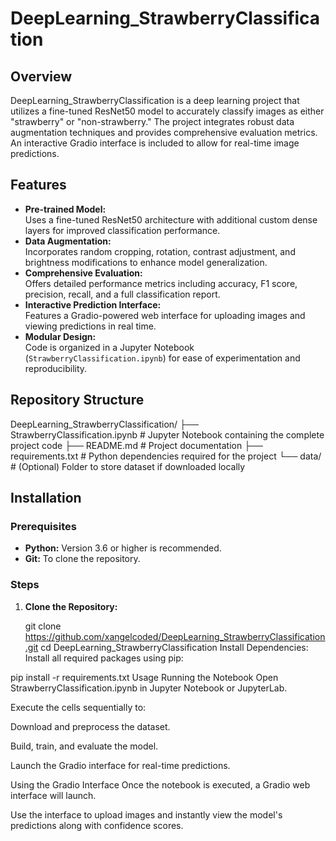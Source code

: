 # DeepLearning_StrawberryClassification

## Overview
DeepLearning_StrawberryClassification is a deep learning project that utilizes a fine-tuned ResNet50 model to accurately classify images as either "strawberry" or "non-strawberry." The project integrates robust data augmentation techniques and provides comprehensive evaluation metrics. An interactive Gradio interface is included to allow for real-time image predictions.

## Features
- **Pre-trained Model:**  
  Uses a fine-tuned ResNet50 architecture with additional custom dense layers for improved classification performance.
- **Data Augmentation:**  
  Incorporates random cropping, rotation, contrast adjustment, and brightness modifications to enhance model generalization.
- **Comprehensive Evaluation:**  
  Offers detailed performance metrics including accuracy, F1 score, precision, recall, and a full classification report.
- **Interactive Prediction Interface:**  
  Features a Gradio-powered web interface for uploading images and viewing predictions in real time.
- **Modular Design:**  
  Code is organized in a Jupyter Notebook (`StrawberryClassification.ipynb`) for ease of experimentation and reproducibility.

## Repository Structure
DeepLearning_StrawberryClassification/ ├── StrawberryClassification.ipynb # Jupyter Notebook containing the complete project code ├── README.md # Project documentation ├── requirements.txt # Python dependencies required for the project └── data/ # (Optional) Folder to store dataset if downloaded locally

## Installation
### Prerequisites
- **Python:** Version 3.6 or higher is recommended.
- **Git:** To clone the repository.

### Steps
1. **Clone the Repository:**

   git clone https://github.com/xangelcoded/DeepLearning_StrawberryClassification.git
   cd DeepLearning_StrawberryClassification
Install Dependencies: Install all required packages using pip:


pip install -r requirements.txt
Usage
Running the Notebook
Open StrawberryClassification.ipynb in Jupyter Notebook or JupyterLab.

Execute the cells sequentially to:

Download and preprocess the dataset.

Build, train, and evaluate the model.

Launch the Gradio interface for real-time predictions.

Using the Gradio Interface
Once the notebook is executed, a Gradio web interface will launch.

Use the interface to upload images and instantly view the model's predictions along with confidence scores.
